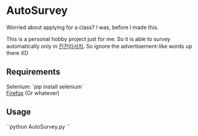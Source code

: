 <h1>AutoSurvey</h1>
Worried about applying for a class? I was, before I made this.<br>
<p>
    This is a personal hobby project just for me. So it is able to survey automatically only in <a href="http://u.jjrss.com/">진진리서치</a>.
    So ignore the advertisement-like words up there XD
</p>

<h2>Requirements</h2>
Selenium: `pip install selenium` <br>
<a href="https://www.mozilla.org/firefox/">Firefox</a> (Or whatever)

<h2>Usage</h2>
``python AutoSurvey.py <Survey Number> <Private Key> <Your Selection(in number)>``
